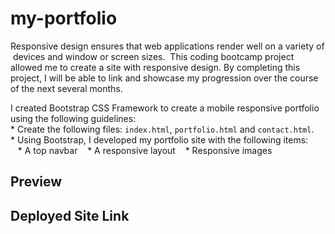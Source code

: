 # my-portfolio

Responsive design ensures that web applications render well on a variety of devices and window or screen sizes. 
This coding bootcamp project allowed me to create a site with responsive design. By completing this project, I will be able to link and showcase my progression over the course of the next several months.

I created Bootstrap CSS Framework to create a mobile responsive portfolio using the following guidelines:
* Create the following files: `index.html`, `portfolio.html` and `contact.html`.
* Using Bootstrap, I developed my portfolio site with the following items:
   * A top navbar
   * A responsive layout
   * Responsive images

## Preview

## Deployed Site Link

 

